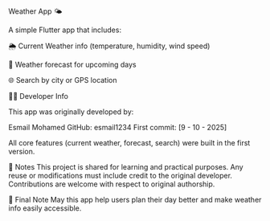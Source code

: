 Weather App 🌤️

A simple Flutter app that includes:

🌦️ Current Weather info (temperature, humidity, wind speed)

📍 Weather forecast for upcoming days

🌐 Search by city or GPS location

👨‍💻 Developer Info

This app was originally developed by:

Esmail Mohamed
GitHub: esmail1234
First commit: [9 - 10 - 2025]

All core features (current weather, forecast, search) were built in the first version.

🔐 Notes
This project is shared for learning and practical purposes.
Any reuse or modifications must include credit to the original developer.
Contributions are welcome with respect to original authorship.

🤲 Final Note
May this app help users plan their day better and make weather info easily accessible.
